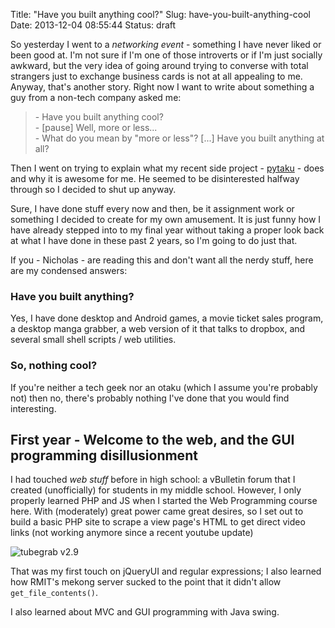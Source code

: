 Title: "Have you built anything cool?"
Slug: have-you-built-anything-cool
Date: 2013-12-04 08:55:44
Status: draft

So yesterday I went to a *networking event* - something I have never liked or been good at. I'm
not sure if I'm one of those introverts or if I'm just socially awkward, but the very idea of
going around trying to converse with total strangers just to exchange business cards is not at all
appealing to me. Anyway, that's another story. Right now I want to write about something a guy
from a non-tech company asked me:

> \- Have you built anything cool?  
> \- [pause] Well, more or less...  
> \- What do you mean by "more or less"? [...] Have you built anything at all?  

Then I went on trying to explain what my recent side project - 
[pytaku](https://pytaku.appspot.com) - does and why it is awesome for me. He seemed to be
disinterested halfway through so I decided to shut up anyway.

Sure, I have done stuff every now and then, be it assignment work or something I decided to create
for my own amusement. It is just funny how I have already stepped into to my final year without
taking a proper look back at what I have done in these past 2 years, so I'm going to do just that.

If you - Nicholas - are reading this and don't want all the nerdy stuff, here are my condensed
answers:

### Have you built anything?  
Yes, I have done desktop and Android games, a movie ticket sales program, a desktop manga
grabber, a web version of it that talks to dropbox, and several small shell scripts / web
utilities.  

### So, nothing cool?  
If you're neither a tech geek nor an otaku (which I assume you're probably not) then no,
there's probably nothing I've done that you would find interesting.

## First year - Welcome to the web, and the GUI programming disillusionment

I had touched *web stuff* before in high school: a vBulletin forum that I created (unofficially)
for students in my middle school. However, I only properly learned PHP and JS when I started the
Web Programming course here. With (moderately) great power came great desires, so I set out to
build a basic PHP site to scrape a view page's HTML to get direct video links (not working anymore
since a recent youtube update)

![tubegrab v2.9](/images/tubegrab.jpg "tubegrab v2.9")

That was my first touch on jQueryUI and regular expressions; I also learned how RMIT's mekong
server sucked to the point that it didn't allow `get_file_contents()`.

I also learned about MVC and GUI programming with Java swing.
